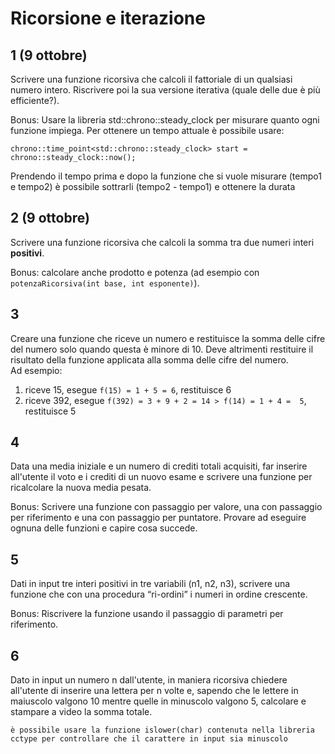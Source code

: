 # Ricorsione e iterazione

## 1 (9 ottobre)

Scrivere una funzione ricorsiva che calcoli il fattoriale di un qualsiasi numero intero.
Riscrivere poi la sua versione iterativa (quale delle due è più efficiente?).

Bonus: 
Usare la libreria std::chrono::steady_clock per misurare quanto ogni funzione impiega.
Per ottenere un tempo attuale è possibile usare:

```
chrono::time_point<std::chrono::steady_clock> start = chrono::steady_clock::now();
```

Prendendo il tempo prima e dopo la funzione che si vuole misurare (tempo1 e tempo2) è possibile sottrarli (tempo2 - tempo1) e ottenere la durata 

## 2 (9 ottobre)

Scrivere una funzione ricorsiva che calcoli la somma tra due numeri interi **positivi**.

Bonus: calcolare anche prodotto e potenza (ad esempio con `potenzaRicorsiva(int base, int esponente)`).

## 3

Creare una funzione che riceve un numero e restituisce la somma delle cifre del numero solo quando questa è minore di 10. Deve altrimenti restituire il risultato della funzione applicata alla somma delle cifre del numero.  
Ad esempio:

1. riceve 15, esegue `f(15) = 1 + 5 = 6`, restituisce 6
2. riceve 392, esegue `f(392) = 3 + 9 + 2 = 14 > f(14) = 1 + 4 =  5`, restituisce 5


## 4 

Data una media iniziale e un numero di crediti totali acquisiti, far inserire all'utente il voto e i crediti di un nuovo esame e scrivere una funzione per ricalcolare la nuova media pesata. 

Bonus: Scrivere una funzione con passaggio per valore, una con passaggio per riferimento e una con passaggio per puntatore. Provare ad eseguire ognuna delle funzioni e capire cosa succede.

## 5 

Dati in input tre interi positivi in tre variabili (n1, n2, n3), scrivere una funzione che con una procedura “ri-ordini” i numeri in ordine crescente.

Bonus: Riscrivere la funzione usando il passaggio di parametri per riferimento.

## 6 

Dato in input un numero n dall'utente, in maniera ricorsiva chiedere all'utente di inserire una lettera per n volte e, sapendo che le lettere in maiuscolo valgono 10 mentre quelle in minuscolo valgono 5, calcolare e stampare a video la somma totale.

    è possibile usare la funzione islower(char) contenuta nella libreria cctype per controllare che il carattere in input sia minuscolo

